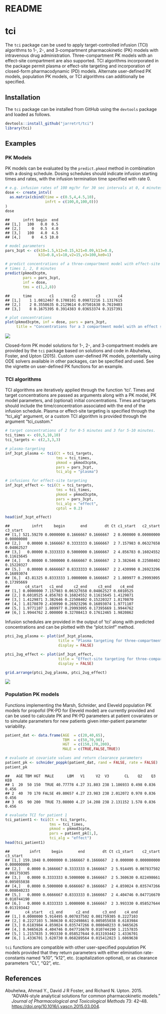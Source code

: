README
================

# tci

The `tci` package can be used to apply target-controlled infusion (TCI)
algorithms to 1-, 2-, and 3-compartment pharmacokinetic (PK) models with
intravenous drug administration. Three-compartment PK models with an
effect-site compartment are also supported. TCI algorithms incorporated
in the package permit plasma or effect-site targeting and incorporation
of closed-form pharmacodynamic (PD) models. Alternate user-defined PK
models, population PK models, or TCI algorithms can additionally be
specified.

## Installation

The `tci` package can be installed from GitHub using the `devtools`
package and loaded as follows.

``` r
devtools::install_github("jarretrt/tci")
library(tci)
```

## Examples

### PK Models

PK models can be evaluated by the `predict.pkmod` method in combination
with a dosing schedule. Dosing schedules should indicate infusion
starting times and rates, with the infusion termination time specified
with rate 0.

``` r
# e.g. infusion rates of 100 mg/hr for 30 sec intervals at 0, 4 minutes.
dose <- create_intvl(
  as.matrix(cbind(time = c(0.5,4,4.5,10), 
                  infrt = c(100,0,100,0)))
)
dose
```

    ##      infrt begin  end
    ## [1,]   100   0.0  0.5
    ## [2,]     0   0.5  4.0
    ## [3,]   100   4.0  4.5
    ## [4,]     0   4.5 10.0

``` r
# model parameters 
pars_3cpt <- c(k10=1.5,k12=0.15,k21=0.09,k13=0.8,
               k31=0.8,v1=10,v2=15,v3=100,ke0=1)

# predict concentrations of a three-compartment model with effect-site at
# times 1, 2, 8 minutes
predict(pkmod3cptm, 
        pars = pars_3cpt,
        inf = dose, 
        tms = c(1,2,8))
```

    ##      time        c1        c2         c3        c4
    ## [1,]    1 1.0812467 0.1708101 0.09872216 1.1317615
    ## [2,]    2 0.3558635 0.2129614 0.07501638 0.7619403
    ## [3,]    8 0.1675395 0.3914383 0.03653374 0.3157391

``` r
# plot concentrations
plot(pkmod3cptm, inf = dose, pars = pars_3cpt,
     title = "Concentrations for a 3 compartment model with an effect site")
```

<img src="README_files/figure-gfm/dose-object-1.png" style="display: block; margin: auto;" />

Closed-form PK model solutions for 1-, 2-, and 3-compartment models are
provided by the `tci` package based on solutions and code in Abuhelwa,
Foster, and Upton (2015). Custom user-defined PK models, potentially
using ODE solvers available in other packages, can be specified and
used. See the vignette on user-defined PK functions for an example.

### TCI algorithms

TCI algorithms are iteratively applied through the function ‘tci’. Times
and target concentrations are passed as arguments along with a PK model,
PK model parameters, and (optional) initial concentrations. Times and
targets should include the time/concentration associated with the end of
the infusion schedule. Plasma or effect-site targeting is specified
through the “tci\_alg” argument, or a custom TCI algorithm is provided
through the argument “tci\_custom.”

``` r
# target concentrations of 2 for 0-5 minutes and 3 for 5-10 minutes.
tci_times <- c(0,5,10,10)
tci_targets <- c(2,3,3,3)

# plasma-targeting
inf_3cpt_plasma <- tci(Ct = tci_targets, 
                       tms = tci_times, 
                       pkmod = pkmod3cptm, 
                       pars = pars_3cpt, 
                       tci_alg = "plasma")

# infusions for effect-site targeting
inf_3cpt_effect <- tci(Ct = tci_targets, 
                       tms = tci_times, 
                       pkmod = pkmod3cptm, 
                       pars = pars_3cpt, 
                       tci_alg = "effect", 
                       cptol = 0.2)

head(inf_3cpt_effect)
```

    ##          infrt     begin       end        dt Ct c1_start   c2_start   c3_start
    ## [1,] 521.59270 0.0000000 0.1666667 0.1666667  2 0.000000 0.00000000 0.00000000
    ## [2,]   0.00000 0.1666667 0.3333333 0.1666667  2 7.157983 0.06327658 0.04862527
    ## [3,]   0.00000 0.3333333 0.5000000 0.1666667  2 4.856783 0.16024552 0.11615645
    ## [4,]   0.00000 0.5000000 0.6666667 0.1666667  2 3.382646 0.22508402 0.15220327
    ## [5,]   0.00000 0.6666667 0.8333333 0.1666667  2 2.430990 0.26923296 0.16893074
    ## [6,]  43.81325 0.8333333 1.0000000 0.1666667  2 1.809977 0.29993095 0.17395669
    ##       c4_start   c1_end     c2_end     c3_end    c4_end
    ## [1,] 0.0000000 7.157983 0.06327658 0.04862527 0.6010525
    ## [2,] 0.6010525 4.856783 0.16024552 0.11615645 1.4129871
    ## [3,] 1.4129871 3.382646 0.22508402 0.15220327 1.8170870
    ## [4,] 1.8170870 2.430990 0.26923296 0.16893074 1.9771107
    ## [5,] 1.9771107 1.809977 0.29993095 0.17395669 1.9944762
    ## [6,] 1.9944762 2.000000 0.32708413 0.17612465 1.9820862

Infusion schedules are provided in the output of ‘tci’ along with
predicted concentrations and can be plotted with the “plot.tciinf”
method.

``` r
ptci_2ug_plasma <- plot(inf_3cpt_plasma, 
                        title = "Plasma targeting for three-compartment model",
                        display = FALSE)

ptci_2ug_effect <- plot(inf_3cpt_effect, 
                        title = "Effect-site targeting for three-compartment model",
                        display = FALSE)

grid.arrange(ptci_2ug_plasma, ptci_2ug_effect)
```

<img src="README_files/figure-gfm/plot-tci-1.png" style="display: block; margin: auto;" />

### Population PK models

Functions implementing the Marsh, Schnider, and Eleveld population PK
models for propofol (PK-PD for Eleveld model) are currently provided and
can be used to calculate PK and PK-PD parameters at patient covariates
or to simulate parameters for new patients given inter-patient parameter
variability.

``` r
patient_dat <- data.frame(AGE  = c(20,40,65),
                          TBM  = c(50,70,90),
                          HGT  = c(150,170,200),
                          MALE = c(TRUE,FALSE,TRUE))

# evaluate at covariate values and return clearance parameters
patient_pk <- schnider_poppk(patient_dat, rand = FALSE, rate = FALSE)
patient_pk
```

    ##   AGE TBM HGT  MALE      LBM   V1     V2  V3       CL    Q2    Q3   KE0
    ## 1  20  50 150  TRUE 40.77778 4.27 31.803 238 1.186933 0.498 0.836 0.456
    ## 2  40  70 170 FALSE 49.80657 4.27 23.983 238 2.012072 0.978 0.836 0.456
    ## 3  65  90 200  TRUE 73.08000 4.27 14.208 238 2.131152 1.578 0.836 0.456

``` r
# evaluate TCI for patient 1
tci_patient1 <- tci(Ct = tci_targets, 
                    tms = tci_times, 
                    pkmod = pkmod3cptm, 
                    pars = patient_pk[1,], 
                    tci_alg = "effect")
head(tci_patient1)
```

    ##         infrt     begin       end        dt Ct c1_start    c2_start    c3_start
    ## [1,] 159.1048 0.0000000 0.1666667 0.1666667  2 0.000000 0.000000000 0.000000000
    ## [2,]   0.0000 0.1666667 0.3333333 0.1666667  2 5.914495 0.007837502 0.001759305
    ## [3,]   0.0000 0.3333333 0.5000000 0.1666667  2 5.360630 0.022498661 0.005055038
    ## [4,]   0.0000 0.5000000 0.6666667 0.1666667  2 4.859024 0.035747266 0.008040233
    ## [5,]   0.0000 0.6666667 0.8333333 0.1666667  2 4.404746 0.047716670 0.010744190
    ## [6,]   0.0000 0.8333333 1.0000000 0.1666667  2 3.993330 0.058527644 0.013193442
    ##       c4_start   c1_end      c2_end      c3_end    c4_end
    ## [1,] 0.0000000 5.914495 0.007837502 0.001759305 0.2227103
    ## [2,] 0.2227103 5.360630 0.022498661 0.005055038 0.6183984
    ## [3,] 0.6183984 4.859024 0.035747266 0.008040233 0.9465626
    ## [4,] 0.9465626 4.404746 0.047716670 0.010744190 1.2157835
    ## [5,] 1.2157835 3.993330 0.058527644 0.013193442 1.4336701
    ## [6,] 1.4336701 3.620730 0.068289564 0.015412023 1.6069638

`tci` functions are compatible with other user-specified population PK
models provided that they return parameters with either elimination
rate-constants named “k10”, “k12”, etc. (capitalization optional), or as
clearance parameters “CL”, “Q2”, etc.

## References

<div id="refs" class="references hanging-indent">

<div id="ref-Abuhelwa2015">

Abuhelwa, Ahmad Y., David J R Foster, and Richard N. Upton. 2015.
“ADVAN-style analytical solutions for common pharmacokinetic models.”
*Journal of Pharmacological and Toxicological Methods* 73: 42–48.
<https://doi.org/10.1016/j.vascn.2015.03.004>.

</div>

</div>
